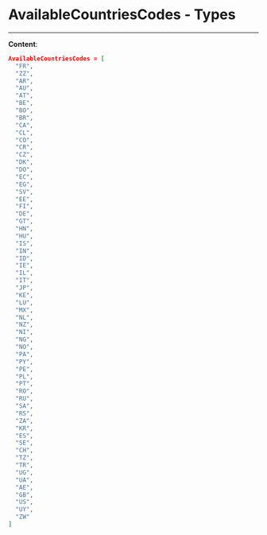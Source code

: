 <!-- This file is generated by a script. Do not edit directly -->
# AvailableCountriesCodes - Types


---
**Content**:
```json
AvailableCountriesCodes = [
  "FR",
  "ZZ",
  "AR",
  "AU",
  "AT",
  "BE",
  "BO",
  "BR",
  "CA",
  "CL",
  "CO",
  "CR",
  "CZ",
  "DK",
  "DO",
  "EC",
  "EG",
  "SV",
  "EE",
  "FI",
  "DE",
  "GT",
  "HN",
  "HU",
  "IS",
  "IN",
  "ID",
  "IE",
  "IL",
  "IT",
  "JP",
  "KE",
  "LU",
  "MX",
  "NL",
  "NZ",
  "NI",
  "NG",
  "NO",
  "PA",
  "PY",
  "PE",
  "PL",
  "PT",
  "RO",
  "RU",
  "SA",
  "RS",
  "ZA",
  "KR",
  "ES",
  "SE",
  "CH",
  "TZ",
  "TR",
  "UG",
  "UA",
  "AE",
  "GB",
  "US",
  "UY",
  "ZW"
]
````

